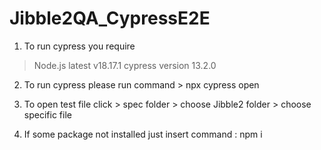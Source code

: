 # Jibble2QA_CypressE2E

1. To run cypress you require
> Node.js latest v18.17.1
> cypress version 13.2.0

2. To run cypress please run command > npx cypress open
3. To open test file click > spec folder > choose Jibble2 folder > choose specific file     

4. If some package not installed just insert command : npm i
